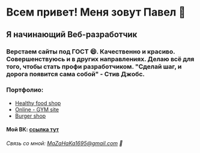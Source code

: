 # Всем привет! Меня зовут Павел 👋
## Я начинающий Веб-разработчик
### Верстаем сайты под ГОСТ 😄. Качественно и красиво. Совершенствуюсь и в других направлениях. Делаю всё для того, чтобы стать профи разработчиком. "Сделай шаг, и дорога появится сама собой" - Стив Джобс.
### Портфолио:
- [Healthy food shop](https://mrbiosh.github.io/Module02-Shop/dist/)
- [Online - GYM site](https://mrbiosh.github.io/Module01_Diplom/index.html)
- [Burger shop](https://mrbiosh.github.io/Module01_Burger/index.html)
#### Мой ВК: [ссылка тут](https://vk.com/realconst)
###### Связь со мной: MaZaHaKa1695@gmail.com 💬
<!--
**MrBIOsh/MrBIOsh** is a ✨ _special_ ✨ repository because its `README.md` (this file) appears on your GitHub profile.

Here are some ideas to get you started:

- 🔭 I’m currently working on ...
- 🌱 I’m currently learning ...
- 👯 I’m looking to collaborate on ...
- 🤔 I’m looking for help with ...
- 💬 Ask me about ...
- 📫 How to reach me: ...
- 😄 Pronouns: ...
- ⚡ Fun fact: ...
-->
